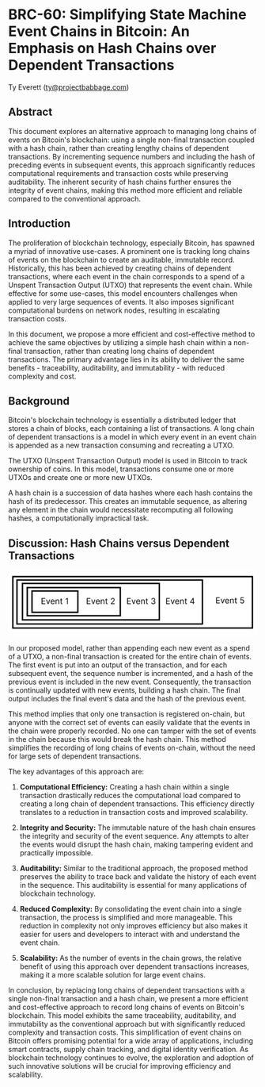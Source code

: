 # BRC-60: Simplifying State Machine Event Chains in Bitcoin: An Emphasis on Hash Chains over Dependent Transactions

Ty Everett (ty@projectbabbage.com)

Abstract
--------

This document explores an alternative approach to managing long chains of events on Bitcoin's blockchain: using a single non-final transaction coupled with a hash chain, rather than creating lengthy chains of dependent transactions. By incrementing sequence numbers and including the hash of preceding events in subsequent events, this approach significantly reduces computational requirements and transaction costs while preserving auditability. The inherent security of hash chains further ensures the integrity of event chains, making this method more efficient and reliable compared to the conventional approach.

Introduction
------------

The proliferation of blockchain technology, especially Bitcoin, has spawned a myriad of innovative use-cases. A prominent one is tracking long chains of events on the blockchain to create an auditable, immutable record. Historically, this has been achieved by creating chains of dependent transactions, where each event in the chain corresponds to a spend of a Unspent Transaction Output (UTXO) that represents the event chain. While effective for some use-cases, this model encounters challenges when applied to very large sequences of events. It also imposes significant computational burdens on network nodes, resulting in escalating transaction costs.

In this document, we propose a more efficient and cost-effective method to achieve the same objectives by utilizing a simple hash chain within a non-final transaction, rather than creating long chains of dependent transactions. The primary advantage lies in its ability to deliver the same benefits - traceability, auditability, and immutability - with reduced complexity and cost.

Background
----------

Bitcoin's blockchain technology is essentially a distributed ledger that stores a chain of blocks, each containing a list of transactions. A long chain of dependent transactions is a model in which every event in an event chain is appended as a new transaction consuming and recreating a UTXO.

The UTXO (Unspent Transaction Output) model is used in Bitcoin to track ownership of coins. In this model, transactions consume one or more UTXOs and create one or more new UTXOs.

A hash chain is a succession of data hashes where each hash contains the hash of its predecessor. This creates an immutable sequence, as altering any element in the chain would necessitate recomputing all following hashes, a computationally impractical task.

Discussion: Hash Chains versus Dependent Transactions
-----------------------------------------------------

<img src="./media/0060-event-chains.png" />

In our proposed model, rather than appending each new event as a spend of a UTXO, a non-final transaction is created for the entire chain of events. The first event is put into an output of the transaction, and for each subsequent event, the sequence number is incremented, and a hash of the previous event is included in the new event. Consequently, the transaction is continually updated with new events, building a hash chain. The final output includes the final event's data and the hash of the previous event.

This method implies that only one transaction is registered on-chain, but anyone with the correct set of events can easily validate that the events in the chain were properly recorded. No one can tamper with the set of events in the chain because this would break the hash chain. This method simplifies the recording of long chains of events on-chain, without the need for large sets of dependent transactions.

The key advantages of this approach are:

1.  **Computational Efficiency:** Creating a hash chain within a single transaction drastically reduces the computational load compared to creating a long chain of dependent transactions. This efficiency directly translates to a reduction in transaction costs and improved scalability.

2.  **Integrity and Security:** The immutable nature of the hash chain ensures the integrity and security of the event sequence. Any attempts to alter the events would disrupt the hash chain, making tampering evident and practically impossible.

3.  **Auditability:** Similar to the traditional approach, the proposed method preserves the ability to trace back and validate the history of each event in the sequence. This auditability is essential for many applications of blockchain technology.

4.  **Reduced Complexity:** By consolidating the event chain into a single transaction, the process is simplified and more manageable. This reduction in complexity not only improves efficiency but also makes it easier for users and developers to interact with and understand the event chain.

5.  **Scalability:** As the number of events in the chain grows, the relative benefit of using this approach over dependent transactions increases, making it a more scalable solution for large event chains.

In conclusion, by replacing long chains of dependent transactions with a single non-final transaction and a hash chain, we present a more efficient and cost-effective approach to record long chains of events on Bitcoin's blockchain. This model exhibits the same traceability, auditability, and immutability as the conventional approach but with significantly reduced complexity and transaction costs. This simplification of event chains on Bitcoin offers promising potential for a wide array of applications, including smart contracts, supply chain tracking, and digital identity verification. As blockchain technology continues to evolve, the exploration and adoption of such innovative solutions will be crucial for improving efficiency and scalability.
